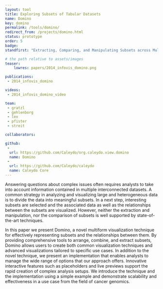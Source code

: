 ```yaml
---
layout: tool
title: Exploring Subsets of Tabular Datasets
name: Domino
key: domino
permalink: /tools/domino/
redirect_from: /projects/domino.html
status: prototype
order: 5
badge:
standfirst: "Extracting, Comparing, and Manipulating Subsets across Multiple Tabular Datasets"

# the path relative to assets/images
teaser:
    lowres: papers/2014_infovis_domino.png

publications:
 - 2014_infovis_domino

videos:
 - 2014_infovis_domino_video

team:
 - gratzl
 - gehlenborg
 - lex
 - pfister
 - streit

collaborators:

github:
 -
  url: https://github.com/Caleydo/org.caleydo.view.domino
  name: Domino
 -
  url: https://github.com/Caleydo/caleydo
  name: Caleydo Core
---
```


Answering questions about complex issues often requires analysts to take into account information contained in multiple interconnected datasets. A common strategy in analyzing and visualizing large and heterogeneous data is to divide the data into meaningful subsets. In a next step, interesting subsets are selected and the associated data as well as the relationships between the subsets are visualized. However, neither the extraction and manipulation, nor the comparison of subsets is well supported by state-of-the-art techniques.

In this paper we present Domino, a novel multiform visualization technique for effectively representing subsets and the relationships between them. By providing comprehensive tools to arrange, combine, and extract subsets, Domino allows users to create both common visualization techniques and advanced visualizations tailored to specific use cases. In addition to the novel technique, we present an implementation that enables analysts to manage the wide range of options that our approach offers. Innovative interactive features such as placeholders and live previews support the rapid creation of complex analysis setups. We introduce the technique and the implementation using a simple example and demonstrate scalability and effectiveness in a use case from the field of cancer genomics.
